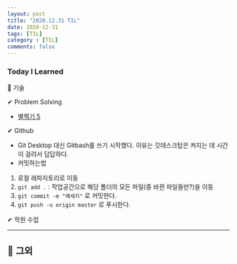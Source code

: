 ```yaml
---
layout: post
title: "2020.12.31 TIL"
date: 2020-12-31
tags: [TIL]
category : [TIL]
comments: false
---
```


### Today I Learned  

💎 기술  

✔ Problem Solving  
- [별찍기 5](https://www.acmicpc.net/problem/2446)


✔ Github
- Git Desktop 대신 Gitbash를 쓰기 시작했다. 이유는 깃데스크탑은 켜지는 데 시간이 걸려서 답답하다.
- 커밋하는법
1. 로컬 레파지토리로 이동
2. `git add .` : 작업공간으로 해당 폴더의 모든 파일(중 바뀐 파일들만?)을 이동
3. `git commit -m "메세지"` 로 커밋한다.
4. `git push -u origin master` 로 푸시한다.

✔ 학원 수업

---

💎 그외
-
